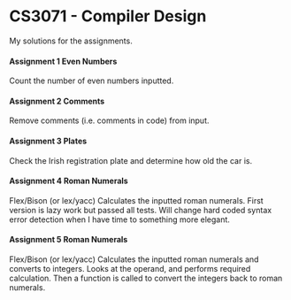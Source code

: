 # CS3071 - Compiler Design
My solutions for the assignments.

#### Assignment 1 Even Numbers
Count the number of even numbers inputted.

#### Assignment 2 Comments
Remove comments (i.e. comments in code) from input.

#### Assignment 3 Plates
Check the Irish registration plate and determine how old the car is.

#### Assignment 4 Roman Numerals
Flex/Bison (or lex/yacc)
Calculates the inputted roman numerals. First version is lazy work but passed all
tests. Will change hard coded syntax error detection when I have time to something
more elegant.

#### Assignment 5 Roman Numerals
Flex/Bison (or lex/yacc)
Calculates the inputted roman numerals and converts to integers. Looks at the operand,
and performs required calculation. Then a function is called to convert the integers back
to roman numerals.
